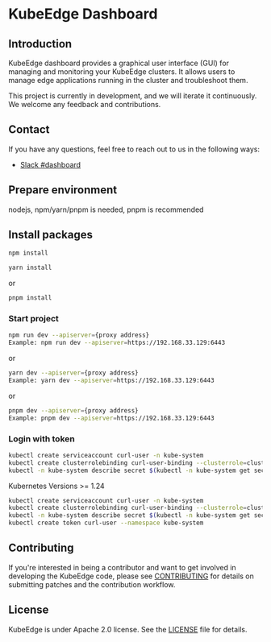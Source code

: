# KubeEdge Dashboard

## Introduction
KubeEdge dashboard provides a graphical user interface (GUI) for managing and monitoring your KubeEdge clusters. It allows users to manage edge applications running in the cluster and troubleshoot them.

This project is currently in development, and we will iterate it continuously. We welcome any feedback and contributions.

## Contact
If you have any questions, feel free to reach out to us in the following ways:
* [Slack #dashboard](https://join.slack.com/t/kubeedge/shared_invite/enQtNjc0MTg2NTg2MTk0LWJmOTBmOGRkZWNhMTVkNGU1ZjkwNDY4MTY4YTAwNDAyMjRkMjdlMjIzYmMxODY1NGZjYzc4MWM5YmIxZjU1ZDI)

## Prepare environment
nodejs, npm/yarn/pnpm is needed, pnpm is recommended

## Install packages

```bash with npm
npm install
```

```bash with yarn
yarn install
```

or

```bash with pnpm
pnpm install
```

### Start project

```bash with npm
npm run dev --apiserver={proxy address}
Example: npm run dev --apiserver=https://192.168.33.129:6443
```
or

```bash with yarn
yarn dev --apiserver={proxy address}
Example: yarn dev --apiserver=https://192.168.33.129:6443
```
or

```bash with pnpm
pnpm dev --apiserver={proxy address}
Example: pnpm dev --apiserver=https://192.168.33.129:6443
```

### Login with token
```bash
kubectl create serviceaccount curl-user -n kube-system
kubectl create clusterrolebinding curl-user-binding --clusterrole=cluster-admin --serviceaccount=kube-system:curl-user -n kube-system
kubectl -n kube-system describe secret $(kubectl -n kube-system get secret | grep curl-user | awk '{print $1}')
```
Kubernetes Versions >= 1.24
```bash
kubectl create serviceaccount curl-user -n kube-system
kubectl create clusterrolebinding curl-user-binding --clusterrole=cluster-admin --serviceaccount=kube-system:curl-user -n kube-system
kubectl -n kube-system describe secret $(kubectl -n kube-system get secret | grep curl-user | awk '{print $1}')
kubectl create token curl-user --namespace kube-system
```
## Contributing
If you're interested in being a contributor and want to get involved in developing the KubeEdge code, please see [CONTRIBUTING](./CONTRIBUTING.md) for details on submitting patches and the contribution workflow.

## License
KubeEdge is under Apache 2.0 license. See the [LICENSE](LICENSE) file for details.

